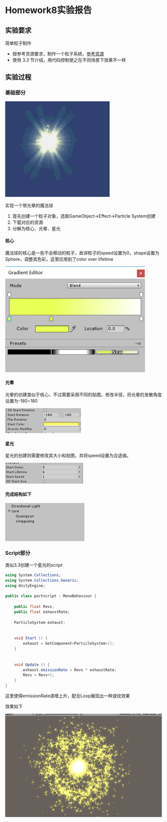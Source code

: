 # Homework8实验报告

## 实验要求

简单粒子制作

- 按参考资源要求，制作一个粒子系统，[参考资源](http://www.cnblogs.com/CaomaoUnity3d/p/5983730.html)
- 使用 3.3 节介绍，用代码控制使之在不同场景下效果不一样



## 实验过程

### 基础部分

 ![img](report.assets/779520-20161021104241513-209384039.gif) 

实现一个带光晕的魔法球



1. 首先创建一个粒子对象，选取GameObject->Effect->Particle System创建
2. 下载对应的资源
3. 分解为核心、光晕、星光



#### 核心

魔法球的核心是一些不会移动的粒子，故讲粒子的speed设置为0，shape设置为Sphere，调整其色彩，这里应用到了color over lifetime

![1573308029729](report.assets/1573308029729.png)



#### 光晕

光晕的创建类似于核心，不过需要采用不同的贴图，修改半径，将光晕的发散角度设置为-180~180

![1573308163346](report.assets/1573308163346.png)

#### 星光

星光的创建则需要修改其大小和贴图，并将speed设置为合适值。

![1573308221065](report.assets/1573308221065.png)

#### 完成结构如下

![1573308230402](report.assets/1573308230402.png)



### Script部分

类似3.3创建一个星光的script

```c#
using System.Collections;
using System.Collections.Generic;
using UnityEngine;

public class partscript : MonoBehaviour {

    public float Revs;
    public float exhaustRate;

    ParticleSystem exhaust;


    void Start () {
        exhaust = GetComponent<ParticleSystem>();
    }


    void Update () {
        exhaust.emissionRate = Revs * exhaustRate;
        Revs = Revs+1;
    }
}

```

这里使得emissionRate递增上升，配合Loop展现出一种波纹效果

效果如下

![1573308410507](report.assets/1573308410507.png)





